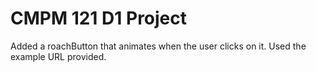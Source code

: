 # CMPM 121 D1 Project

Added a roachButton that animates when the user clicks on it. Used the example URL provided.
